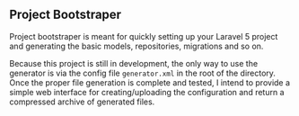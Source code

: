 ## Project Bootstraper

Project bootstraper is meant for quickly setting up your Laravel 5 project and generating the basic models, repositories, migrations and so on.

Because this project is still in development, the only way to use the generator is via the config file `generator.xml` in the root of the directory. Once the proper file generation is complete and tested, I intend to provide a simple web interface for creating/uploading the configuration and return a compressed archive of generated files.
